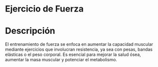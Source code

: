 # Ejercicio de Fuerza

# Descripción
El entrenamiento de fuerza se enfoca en aumentar la capacidad muscular mediante ejercicios que involucran resistencia, ya sea con pesas, bandas elásticas o el peso corporal. Es esencial para mejorar la salud ósea, aumentar la masa muscular y potenciar el metabolismo.